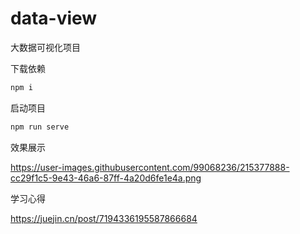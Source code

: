 # data-view
大数据可视化项目

下载依赖
```md
npm i 
```

启动项目
```md
npm run serve
```

效果展示

https://user-images.githubusercontent.com/99068236/215377888-cc29f1c5-9e43-46a6-87ff-4a20d6fe1e4a.png

学习心得

https://juejin.cn/post/7194336195587866684

